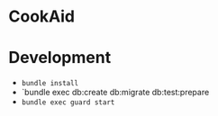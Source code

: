 # CookAid

# Development

* `bundle install`
* `bundle exec db:create db:migrate db:test:prepare
* `bundle exec guard start`
